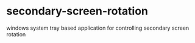 # secondary-screen-rotation
windows system tray based application for controlling secondary screen rotation
